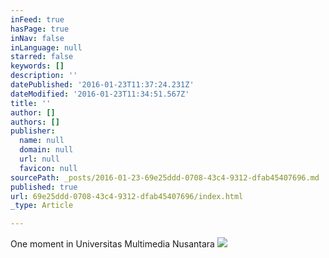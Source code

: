 ```yaml
---
inFeed: true
hasPage: true
inNav: false
inLanguage: null
starred: false
keywords: []
description: ''
datePublished: '2016-01-23T11:37:24.231Z'
dateModified: '2016-01-23T11:34:51.567Z'
title: ''
author: []
authors: []
publisher:
  name: null
  domain: null
  url: null
  favicon: null
sourcePath: _posts/2016-01-23-69e25ddd-0708-43c4-9312-dfab45407696.md
published: true
url: 69e25ddd-0708-43c4-9312-dfab45407696/index.html
_type: Article

---
```

One moment in Universitas Multimedia Nusantara
![](https://the-grid-user-content.s3-us-west-2.amazonaws.com/43ba9c0e-5c5b-4a8a-a8ca-c1bac88ee0f9.JPG)